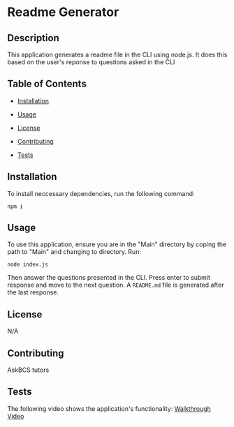 # Readme Generator

  ## Description

  This application generates a readme file in the CLI using node.js. It does this based on the user's reponse to questions asked in the CLI

  ## Table of Contents

  * [Installation](#installation)

  * [Usage](#usage)

  * [License](#license)

  * [Contributing](#contributing)
  
  * [Tests](#tests)
  
  
  ## Installation
  
  To install neccessary dependencies, run the following command:
  
  ```
  npm i
  ```

  ## Usage 

  To use this application, ensure you are in the "Main" directory by coping the path to "Main" and changing to directory. Run:
  ```
  node index.js 
   ```
  Then answer the questions presented in the CLI. Press enter to submit response and move to the next question. A ```README.md``` file is generated after the last response.

  ## License

  N/A

  ## Contributing

  AskBCS tutors


  ## Tests

 The following video shows the application's functionality:
 [Walkthrough Video](https://drive.google.com/file/d/1vTIxaEmBjWnNhCRMpnRtXxKReEmX2RmP/view)
